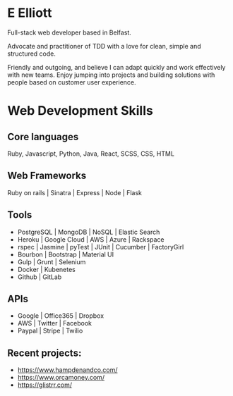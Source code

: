 E Elliott
==
Full-stack web developer based in Belfast.

Advocate and practitioner of TDD with a love for clean, simple and structured code.  

Friendly and outgoing, and believe I can adapt quickly and work effectively with new teams.  Enjoy jumping into projects and building solutions with people based on customer user experience.

Web Development Skills
==

Core languages
--
Ruby, Javascript, Python, Java, React, SCSS, CSS, HTML

Web Frameworks
--

Ruby on rails | Sinatra | Express | Node | Flask

Tools
--

- PostgreSQL | MongoDB | NoSQL | Elastic Search
- Heroku | Google Cloud | AWS | Azure | Rackspace
- rspec | Jasmine | pyTest | JUnit | Cucumber | FactoryGirl
- Bourbon | Bootstrap | Material UI
- Gulp | Grunt | Selenium
- Docker | Kubenetes
- Github | GitLab

 
APIs
--

 - Google | Office365 | Dropbox
 - AWS | Twitter | Facebook
 - Paypal | Stripe | Twilio 

Recent projects:
--

 - https://www.hampdenandco.com/
 - https://www.orcamoney.com/
 - https://glistrr.com/


